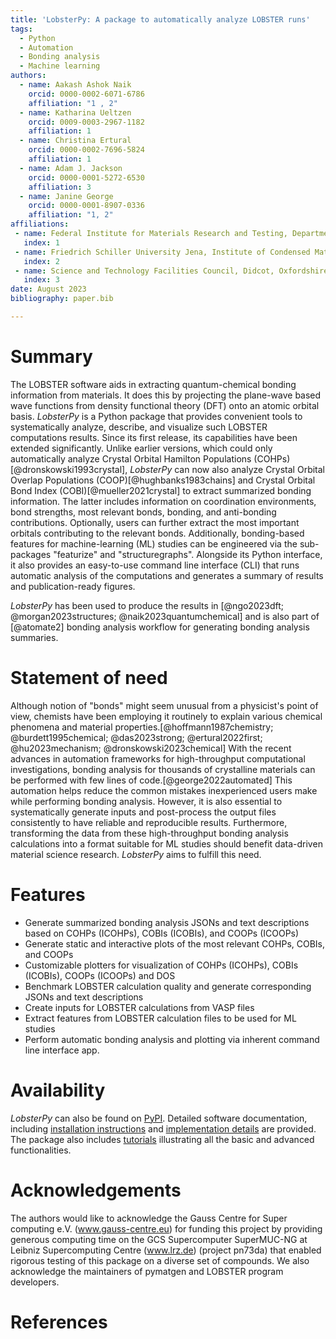 ```yaml
---
title: 'LobsterPy: A package to automatically analyze LOBSTER runs'
tags:
  - Python
  - Automation
  - Bonding analysis
  - Machine learning
authors:
  - name: Aakash Ashok Naik
    orcid: 0000-0002-6071-6786
    affiliation: "1 , 2"
  - name: Katharina Ueltzen
    orcid: 0009-0003-2967-1182
    affiliation: 1
  - name: Christina Ertural
    orcid: 0000-0002-7696-5824
    affiliation: 1
  - name: Adam J. Jackson
    orcid: 0000-0001-5272-6530
    affiliation: 3
  - name: Janine George
    orcid: 0000-0001-8907-0336
    affiliation: "1, 2"
affiliations:
 - name: Federal Institute for Materials Research and Testing, Department Materials Chemistry, Berlin, 12205, Germany
   index: 1
 - name: Friedrich Schiller University Jena, Institute of Condensed Matter Theory and Solid-State Optics, Jena, 07743, Germany
   index: 2
 - name: Science and Technology Facilities Council, Didcot, Oxfordshire, GB
   index: 3
date: August 2023
bibliography: paper.bib

---
```

# Summary
The LOBSTER software aids in extracting quantum-chemical bonding information from materials. It does this by projecting the
plane-wave based wave functions from density functional theory (DFT) onto an atomic orbital basis.  _LobsterPy_ is a Python package
that provides convenient tools to systematically analyze, describe, and visualize such LOBSTER computations results.
Since its first release, its capabilities have been extended significantly. Unlike earlier versions, which could only
automatically analyze Crystal Orbital Hamilton Populations (COHPs)[@dronskowski1993crystal], _LobsterPy_ can now also analyze
Crystal Orbital Overlap Populations (COOP)[@hughbanks1983chains] and Crystal Orbital Bond Index (COBI)[@mueller2021crystal] to
extract summarized bonding information. The latter includes information on coordination environments, bond strengths, most relevant bonds,
bonding, and anti-bonding contributions. Optionally, users can further extract the most important orbitals contributing to the
relevant bonds. Additionally, bonding-based features for machine-learning (ML) studies can be engineered via the sub-packages
"featurize" and "structuregraphs". Alongside its Python interface, it also provides an easy-to-use command line
interface (CLI) that runs automatic analysis of the computations and generates a summary of results and publication-ready figures.

_LobsterPy_ has been used to produce the results in [@ngo2023dft; @morgan2023structures; @naik2023quantumchemical] and is also part of
[@atomate2] bonding analysis workflow for generating bonding analysis summaries.

# Statement of need
Although notion of "bonds" might seem unusual from a physicist's point of view, chemists have been employing it routinely to
explain various chemical phenomena and material properties.[@hoffmann1987chemistry; @burdett1995chemical; @das2023strong; @ertural2022first; @hu2023mechanism; @dronskowski2023chemical] With the recent advances in
automation frameworks for high-throughput computational investigations, bonding analysis for thousands of crystalline materials
can be performed with few lines of code.[@george2022automated] This automation helps reduce the common mistakes inexperienced
users make while performing bonding analysis. However, it is also essential to systematically generate inputs and post-process
the output files consistently to have reliable and reproducible results. Furthermore, transforming the data from these high-throughput
bonding analysis calculations into a format suitable for ML studies should benefit data-driven material science research.
_LobsterPy_ aims to fulfill this need.

# Features
- Generate summarized bonding analysis JSONs and text descriptions based on COHPs (ICOHPs), COBIs (ICOBIs), and COOPs (ICOOPs)
- Generate static and interactive plots of the most relevant COHPs, COBIs, and COOPs
- Customizable plotters for visualization of COHPs (ICOHPs), COBIs (ICOBIs), COOPs (ICOOPs) and DOS
- Benchmark LOBSTER calculation quality and generate corresponding JSONs and text descriptions
- Create inputs for LOBSTER calculations from VASP files
- Extract features from LOBSTER calculation files to be used for ML studies
- Perform automatic bonding analysis and plotting via inherent command line interface app.

# Availability
_LobsterPy_ can also be found on [PyPI](https://pypi.org/project/lobsterpy/). Detailed software documentation,
including [installation instructions](https://jageo.github.io/LobsterPy/installation/index.html) and
[implementation details](https://jageo.github.io/LobsterPy/fundamentals/index.html) are provided. The package
also includes [tutorials](https://jageo.github.io/LobsterPy/tutorial/index.html) illustrating all the basic and advanced functionalities.

# Acknowledgements
The authors would like to acknowledge the Gauss Centre for Super
computing e.V. (www.gauss-centre.eu) for funding this project by
providing generous computing time on the GCS Supercomputer
SuperMUC-NG at Leibniz Supercomputing Centre (www.lrz.de)
(project pn73da) that enabled rigorous testing of this
package on a diverse set of compounds. We also acknowledge
the maintainers of pymatgen and LOBSTER program developers.

# References
